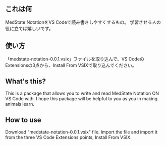 ## これは何

MedState NotationをVS Codeで読み書きしやすくするもの。
学習させる人の役に立てば嬉しいです。

## 使い方
「medstate-notation-0.0.1.vsix」ファイルを取り込んで、VS CodeのExtensionsの3点から、Install From VSIXで取り込んでください。



## What's this?
This is a package that allows you to write and read MedState Notation ON VS Code with.
I hope this package will be helpful to you as you in making animals learn.

## How to use
Download "medstate-notation-0.0.1.vsix" file. Import the file and import it from the three VS Code Extensions points, Install From VSIX.